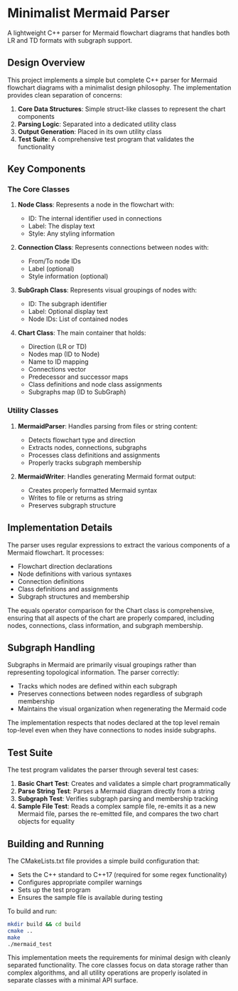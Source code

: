 # Minimalist Mermaid Parser

A lightweight C++ parser for Mermaid flowchart diagrams that handles both LR and TD formats with subgraph support.

## Design Overview

This project implements a simple but complete C++ parser for Mermaid flowchart diagrams with a minimalist design philosophy. The implementation provides clean separation of concerns:

1. **Core Data Structures**: Simple struct-like classes to represent the chart components
2. **Parsing Logic**: Separated into a dedicated utility class
3. **Output Generation**: Placed in its own utility class
4. **Test Suite**: A comprehensive test program that validates the functionality

## Key Components

### The Core Classes

1. **Node Class**: Represents a node in the flowchart with:
   - ID: The internal identifier used in connections
   - Label: The display text
   - Style: Any styling information

2. **Connection Class**: Represents connections between nodes with:
   - From/To node IDs
   - Label (optional)
   - Style information (optional)

3. **SubGraph Class**: Represents visual groupings of nodes with:
   - ID: The subgraph identifier
   - Label: Optional display text
   - Node IDs: List of contained nodes

4. **Chart Class**: The main container that holds:
   - Direction (LR or TD)
   - Nodes map (ID to Node)
   - Name to ID mapping
   - Connections vector
   - Predecessor and successor maps
   - Class definitions and node class assignments
   - Subgraphs map (ID to SubGraph)

### Utility Classes

1. **MermaidParser**: Handles parsing from files or string content:
   - Detects flowchart type and direction
   - Extracts nodes, connections, subgraphs
   - Processes class definitions and assignments
   - Properly tracks subgraph membership

2. **MermaidWriter**: Handles generating Mermaid format output:
   - Creates properly formatted Mermaid syntax
   - Writes to file or returns as string
   - Preserves subgraph structure

## Implementation Details

The parser uses regular expressions to extract the various components of a Mermaid flowchart. It processes:

- Flowchart direction declarations
- Node definitions with various syntaxes
- Connection definitions
- Class definitions and assignments
- Subgraph structures and membership

The equals operator comparison for the Chart class is comprehensive, ensuring that all aspects of the chart are properly compared, including nodes, connections, class information, and subgraph membership.

## Subgraph Handling

Subgraphs in Mermaid are primarily visual groupings rather than representing topological information. The parser correctly:

- Tracks which nodes are defined within each subgraph
- Preserves connections between nodes regardless of subgraph membership
- Maintains the visual organization when regenerating the Mermaid code

The implementation respects that nodes declared at the top level remain top-level even when they have connections to nodes inside subgraphs.

## Test Suite

The test program validates the parser through several test cases:

1. **Basic Chart Test**: Creates and validates a simple chart programmatically
2. **Parse String Test**: Parses a Mermaid diagram directly from a string
3. **Subgraph Test**: Verifies subgraph parsing and membership tracking
4. **Sample File Test**: Reads a complex sample file, re-emits it as a new Mermaid file, parses the re-emitted file, and compares the two chart objects for equality

## Building and Running

The CMakeLists.txt file provides a simple build configuration that:
- Sets the C++ standard to C++17 (required for some regex functionality)
- Configures appropriate compiler warnings
- Sets up the test program
- Ensures the sample file is available during testing

To build and run:
```bash
mkdir build && cd build
cmake ..
make
./mermaid_test
```

This implementation meets the requirements for minimal design with cleanly separated functionality. The core classes focus on data storage rather than complex algorithms, and all utility operations are properly isolated in separate classes with a minimal API surface.